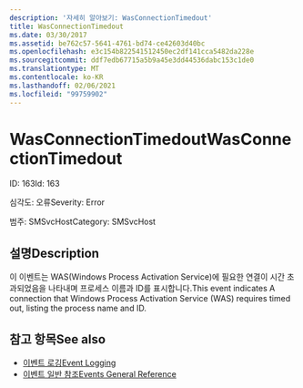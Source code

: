 ```yaml
---
description: '자세히 알아보기: WasConnectionTimedout'
title: WasConnectionTimedout
ms.date: 03/30/2017
ms.assetid: be762c57-5641-4761-bd74-ce42603d40bc
ms.openlocfilehash: e3c154b822541512450ec2df141cca5482da228e
ms.sourcegitcommit: ddf7edb67715a5b9a45e3dd44536dabc153c1de0
ms.translationtype: MT
ms.contentlocale: ko-KR
ms.lasthandoff: 02/06/2021
ms.locfileid: "99759902"
---
```

# <a name="wasconnectiontimedout"></a><span data-ttu-id="e3496-103">WasConnectionTimedout</span><span class="sxs-lookup"><span data-stu-id="e3496-103">WasConnectionTimedout</span></span>

<span data-ttu-id="e3496-104">ID: 163</span><span class="sxs-lookup"><span data-stu-id="e3496-104">Id: 163</span></span>  
  
 <span data-ttu-id="e3496-105">심각도: 오류</span><span class="sxs-lookup"><span data-stu-id="e3496-105">Severity: Error</span></span>  
  
 <span data-ttu-id="e3496-106">범주: SMSvcHost</span><span class="sxs-lookup"><span data-stu-id="e3496-106">Category: SMSvcHost</span></span>  
  
## <a name="description"></a><span data-ttu-id="e3496-107">설명</span><span class="sxs-lookup"><span data-stu-id="e3496-107">Description</span></span>  

 <span data-ttu-id="e3496-108">이 이벤트는 WAS(Windows Process Activation Service)에 필요한 연결이 시간 초과되었음을 나타내며 프로세스 이름과 ID를 표시합니다.</span><span class="sxs-lookup"><span data-stu-id="e3496-108">This event indicates A connection that Windows Process Activation Service (WAS) requires timed out, listing the process name and ID.</span></span>  
  
## <a name="see-also"></a><span data-ttu-id="e3496-109">참고 항목</span><span class="sxs-lookup"><span data-stu-id="e3496-109">See also</span></span>

- [<span data-ttu-id="e3496-110">이벤트 로깅</span><span class="sxs-lookup"><span data-stu-id="e3496-110">Event Logging</span></span>](index.md)
- [<span data-ttu-id="e3496-111">이벤트 일반 참조</span><span class="sxs-lookup"><span data-stu-id="e3496-111">Events General Reference</span></span>](events-general-reference.md)
